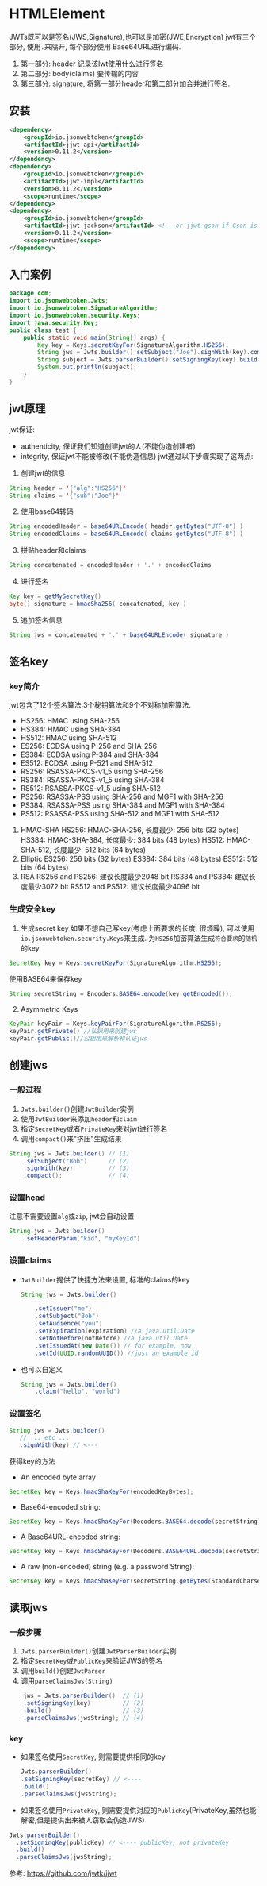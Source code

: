 # HTMLElement


JWTs既可以是签名(JWS,Signature),也可以是加密(JWE,Encryption)
jwt有三个部分, 使用`.`来隔开, 每个部分使用 Base64URL进行编码.
1. 第一部分: header 记录该lwt使用什么进行签名
2. 第二部分: body(claims) 要传输的内容
3. 第三部分: signature, 将第一部分header和第二部分加合并进行签名.
<!--more-->

## 安装
```xml
<dependency>
    <groupId>io.jsonwebtoken</groupId>
    <artifactId>jjwt-api</artifactId>
    <version>0.11.2</version>
</dependency>
<dependency>
    <groupId>io.jsonwebtoken</groupId>
    <artifactId>jjwt-impl</artifactId>
    <version>0.11.2</version>
    <scope>runtime</scope>
</dependency>
<dependency>
    <groupId>io.jsonwebtoken</groupId>
    <artifactId>jjwt-jackson</artifactId> <!-- or jjwt-gson if Gson is preferred -->
    <version>0.11.2</version>
    <scope>runtime</scope>
</dependency>
```
## 入门案例
```java
package com;
import io.jsonwebtoken.Jwts;
import io.jsonwebtoken.SignatureAlgorithm;
import io.jsonwebtoken.security.Keys;
import java.security.Key;
public class test {
    public static void main(String[] args) {
        Key key = Keys.secretKeyFor(SignatureAlgorithm.HS256);
        String jws = Jwts.builder().setSubject("Joe").signWith(key).compact();
        String subject = Jwts.parserBuilder().setSigningKey(key).build().parseClaimsJws(jws).getBody().getSubject();
        System.out.println(subject);
    }
}

```

## jwt原理
jwt保证:
- authenticity, 保证我们知道创建jwt的人(不能伪造创建者)
- integrity, 保证jwt不能被修改(不能伪造信息)
jwt通过以下步骤实现了这两点:
1. 创建jwt的信息
```java
String header = '{"alg":"HS256"}'
String claims = '{"sub":"Joe"}'
```
2. 使用base64转码
```java
String encodedHeader = base64URLEncode( header.getBytes("UTF-8") )
String encodedClaims = base64URLEncode( claims.getBytes("UTF-8") )
```
3. 拼贴header和claims
```java
String concatenated = encodedHeader + '.' + encodedClaims
```
4. 进行签名
```java
Key key = getMySecretKey()
byte[] signature = hmacSha256( concatenated, key )
```
5. 追加签名信息
```java
String jws = concatenated + '.' + base64URLEncode( signature )
```

## 签名key

### key简介
jwt包含了12个签名算法:3个秘钥算法和9个不对称加密算法.
- HS256: HMAC using SHA-256
- HS384: HMAC using SHA-384
- HS512: HMAC using SHA-512
- ES256: ECDSA using P-256 and SHA-256
- ES384: ECDSA using P-384 and SHA-384
- ES512: ECDSA using P-521 and SHA-512
- RS256: RSASSA-PKCS-v1_5 using SHA-256
- RS384: RSASSA-PKCS-v1_5 using SHA-384
- RS512: RSASSA-PKCS-v1_5 using SHA-512
- PS256: RSASSA-PSS using SHA-256 and MGF1 with SHA-256
- PS384: RSASSA-PSS using SHA-384 and MGF1 with SHA-384
- PS512: RSASSA-PSS using SHA-512 and MGF1 with SHA-512
1. HMAC-SHA
HS256: HMAC-SHA-256, 长度最少: 256 bits (32 bytes)
HS384: HMAC-SHA-384, 长度最少: 384 bits (48 bytes)
HS512: HMAC-SHA-512, 长度最少: 512 bits (64 bytes)
2. Elliptic
ES256: 256 bits (32 bytes)
ES384: 384 bits (48 bytes)
ES512: 512 bits (64 bytes)
3. RSA
RS256 and PS256: 建议长度最少2048 bit
RS384 and PS384: 建议长度最少3072 bit
RS512 and PS512: 建议长度最少4096 bit

### 生成安全key
1. 生成secret key
如果不想自己写key(考虑上面要求的长度, 很烦躁), 可以使用`io.jsonwebtoken.security.Keys`来生成.
为`HS256`加密算法生成`符合要求`的`随机`的key
```java
SecretKey key = Keys.secretKeyFor(SignatureAlgorithm.HS256);
```
使用BASE64来保存key
```java
String secretString = Encoders.BASE64.encode(key.getEncoded());
```

2. Asymmetric Keys
```java
KeyPair keyPair = Keys.keyPairFor(SignatureAlgorithm.RS256);
keyPair.getPrivate() //私钥用来创建jws
keyPair.getPublic()//公钥用来解析和认证jws
```


## 创建jws
### 一般过程
1. `Jwts.builder()`创建`JwtBuilder`实例
2. 使用`JwtBuilder`来添加`header`和`claim`
3. 指定`SecretKey`或者`PrivateKey`来对jwt进行签名
4. 调用`compact()`来"挤压"生成结果

```java
String jws = Jwts.builder() // (1)
    .setSubject("Bob")      // (2) 
    .signWith(key)          // (3)
    .compact();             // (4)
```
### 设置head
注意不需要设置`alg`或`zip`, jwt会自动设置
```java
String jws = Jwts.builder()
    .setHeaderParam("kid", "myKeyId")
```
### 设置claims
- `JwtBuilder`提供了快捷方法来设置, 标准的claims的key
    ```java
    String jws = Jwts.builder()

        .setIssuer("me")
        .setSubject("Bob")
        .setAudience("you")
        .setExpiration(expiration) //a java.util.Date
        .setNotBefore(notBefore) //a java.util.Date 
        .setIssuedAt(new Date()) // for example, now
        .setId(UUID.randomUUID()) //just an example id
    ```
- 也可以自定义
    ```java
    String jws = Jwts.builder()
        .claim("hello", "world")
    ```

### 设置签名
```java
String jws = Jwts.builder()
   // ... etc ...
   .signWith(key) // <---
```
获得key的方法
- An encoded byte array
```java
SecretKey key = Keys.hmacShaKeyFor(encodedKeyBytes);
```
- Base64-encoded string:
```java
SecretKey key = Keys.hmacShaKeyFor(Decoders.BASE64.decode(secretString));
```
- A Base64URL-encoded string:
```java
SecretKey key = Keys.hmacShaKeyFor(Decoders.BASE64URL.decode(secretString));
```
- A raw (non-encoded) string (e.g. a password String):
```java
SecretKey key = Keys.hmacShaKeyFor(secretString.getBytes(StandardCharsets.UTF_8));
```

## 读取jws
### 一般步骤
1. `Jwts.parserBuilder()`创建`JwtParserBuilder`实例
2. 指定`SecretKey`或`PublicKey`来验证JWS的签名
3. 调用`build()`创建`JwtParser`
4. 调用`parseClaimsJws(String)`

```java
    jws = Jwts.parserBuilder()  // (1)
    .setSigningKey(key)         // (2)
    .build()                    // (3)
    .parseClaimsJws(jwsString); // (4)
```

### key
- 如果签名使用`SecretKey`, 则需要提供相同的key
    ```java
    Jwts.parserBuilder()
    .setSigningKey(secretKey) // <----
    .build()
    .parseClaimsJws(jwsString);
    ```
- 如果签名使用`PrivateKey`, 则需要提供对应的`PublicKey`(PrivateKey,虽然也能解密,但是提供出来被人窃取会伪造JWS)
```java
Jwts.parserBuilder()
  .setSigningKey(publicKey) // <---- publicKey, not privateKey
  .build()
  .parseClaimsJws(jwsString);
```

参考:
https://github.com/jwtk/jjwt
